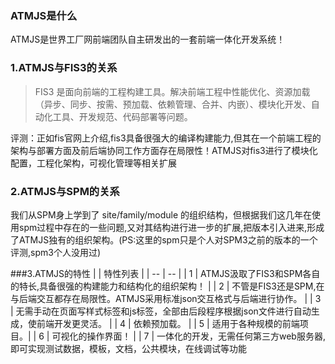 ### ATMJS是什么

ATMJS是世界工厂网前端团队自主研发出的一套前端一体化开发系统！
### 1.ATMJS与FIS3的关系

> FIS3 是面向前端的工程构建工具。解决前端工程中性能优化、资源加载（异步、同步、按需、预加载、依赖管理、合并、内嵌）、模块化开发、自动化工具、开发规范、代码部署等问题。

评测：正如fis官网上介绍,fis3具备很强大的编译构建能力,但其在一个前端工程的架构与部署方面及前后端协同工作方面存在局限性！ATMJS对fis3进行了模块化配置，工程化架构，可视化管理等相关扩展


### 2.ATMJS与SPM的关系
我们从SPM身上学到了 site/family/module 的组织结构，但根据我们这几年在使用spm过程中存在的一些问题,又对其结构进行进一步的扩展,把版本引入进来,形成了ATMJS独有的组织架构。(PS:这里的spm只是个人对SPM3之前的版本的一个评测,spm3个人没用过)

###3.ATMJS的特性
|   | 特性列表 |
| -- | -- |
| 1 | ATMJS汲取了FIS3和SPM各自的特长,具备很强的构建能力和结构化的组织架构！ |
| 2 | 不管是FIS3还是SPM,在与后端交互都存在局限性。ATMJS采用标准json交互格式与后端进行协作。 |
| 3 | 无需手动在页面写样式标签和js标签，全部由后段程序根据json文件进行自动生成，使前端开发更灵活。 |
| 4 | 依赖预加载。 |
| 5 | 适用于各种规模的前端项目。|
| 6 | 可视化的操作界面！ |
| 7 | 一体化的开发，无需任何第三方web服务器,即可实现测试数据，模板，文档，公共模块，在线调试等功能 

